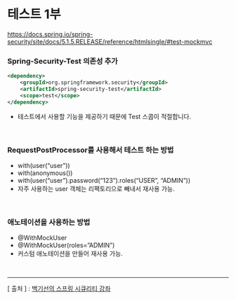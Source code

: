 테스트 1부
===

https://docs.spring.io/spring-security/site/docs/5.1.5.RELEASE/reference/htmlsingle/#test-mockmvc

### Spring-Security-Test 의존성 추가
```xml
<dependency>
	<groupId>org.springframework.security</groupId>
	<artifactId>spring-security-test</artifactId>
	<scope>test</scope>
</dependency>
```
+	테스트에서 사용할 기능을 제공하기 때문에 Test 스콥이 적절합니다.

<br/>

### RequestPostProcessor를 사용해서 테스트 하는 방법
+	with(user(“user”))
+	with(anonymous())
+	with(user(“user”).password(“123”).roles(“USER”, “ADMIN”))
+	자주 사용하는 user  객체는 리팩토리으로 빼내서 재사용 가능.

<br/>

### 애노테이션을 사용하는 방법
+	@WithMockUser
+	@WithMockUser(roles=”ADMIN”)
+	커스텀 애노테이션을 만들어 재사용 가능.

<br/>

---
[ 출처 ] : [백기선의 스프링 시큐리티 강좌](https://www.inflearn.com/course/%EB%B0%B1%EA%B8%B0%EC%84%A0-%EC%8A%A4%ED%94%84%EB%A7%81-%EC%8B%9C%ED%81%90%EB%A6%AC%ED%8B%B0)   
